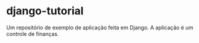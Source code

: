 # django-tutorial
Um repositório de exemplo de aplicação feita em Django. A aplicação é um controle de finanças.
